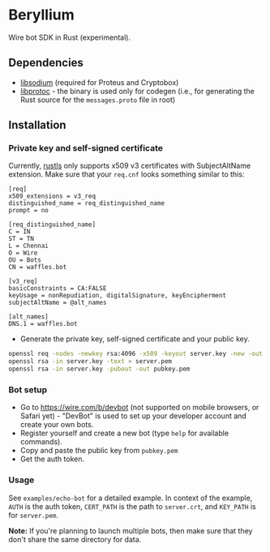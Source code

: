 # Beryllium

Wire bot SDK in Rust (experimental).

## Dependencies

 - [libsodium](https://github.com/jedisct1/libsodium) (required for Proteus and Cryptobox)
 - [libprotoc](https://github.com/google/protobuf) - the binary is used only for codegen (i.e., for generating the Rust source for the `messages.proto` file in root)

## Installation

### Private key and self-signed certificate

Currently, [rustls](https://github.com/ctz/rustls) only supports x509 v3 certificates with SubjectAltName extension. Make sure that your `req.cnf` looks something similar to this:

```
[req]
x509_extensions = v3_req
distinguished_name = req_distinguished_name
prompt = no

[req_distinguished_name]
C = IN
ST = TN
L = Chennai
O = Wire
OU = Bots
CN = waffles.bot

[v3_req]
basicConstraints = CA:FALSE
keyUsage = nonRepudiation, digitalSignature, keyEncipherment
subjectAltName = @alt_names

[alt_names]
DNS.1 = waffles.bot
```

 - Generate the private key, self-signed certificate and your public key.

``` bash
openssl req -nodes -newkey rsa:4096 -x509 -keyout server.key -new -out server.crt -config req.cnf -sha256 -days 7500
openssl rsa -in server.key -text > server.pem
openssl rsa -in server.key -pubout -out pubkey.pem
```

### Bot setup

 - Go to https://wire.com/b/devbot (not supported on mobile browsers, or Safari yet) - "DevBot" is used to set up your developer account and create your own bots.
 - Register yourself and create a new bot (type `help` for available commands).
 - Copy and paste the public key from `pubkey.pem`
 - Get the auth token.

### Usage

See `examples/echo-bot` for a detailed example. In context of the example, `AUTH` is the auth token, `CERT_PATH` is the path to `server.crt`, and `KEY_PATH` is for `server.pem`.

**Note:** If you're planning to launch multiple bots, then make sure that they don't share the same directory for data.
